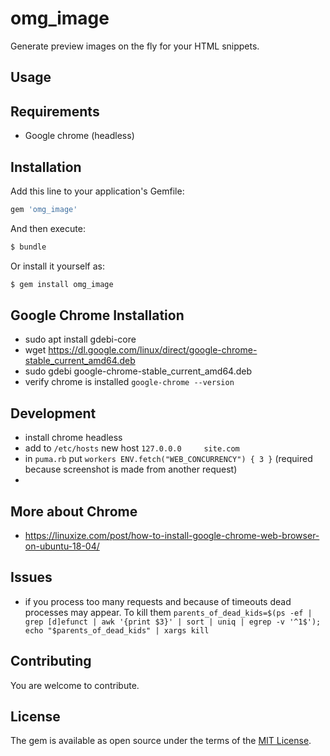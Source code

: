 # omg_image

Generate preview images on the fly for your HTML snippets.

## Usage

## Requirements

- Google chrome (headless)

## Installation

Add this line to your application's Gemfile:

```ruby
gem 'omg_image'
```

And then execute:
```bash
$ bundle
```

Or install it yourself as:
```bash
$ gem install omg_image
```

## Google Chrome Installation

- sudo apt install gdebi-core
- wget https://dl.google.com/linux/direct/google-chrome-stable_current_amd64.deb
- sudo gdebi google-chrome-stable_current_amd64.deb
- verify chrome is installed `google-chrome --version`

## Development

- install chrome headless
- add to `/etc/hosts` new host `127.0.0.0     site.com`
- in `puma.rb` put `workers ENV.fetch("WEB_CONCURRENCY") { 3 }` (required because screenshot is made from another request)
-

## More about Chrome

- https://linuxize.com/post/how-to-install-google-chrome-web-browser-on-ubuntu-18-04/

## Issues

- if you process too many requests and because of timeouts dead processes may appear. To kill them `parents_of_dead_kids=$(ps -ef | grep [d]efunct | awk '{print $3}' | sort | uniq | egrep -v '^1$'); echo "$parents_of_dead_kids" | xargs kill`

## Contributing

You are welcome to contribute.

## License
The gem is available as open source under the terms of the [MIT License](https://opensource.org/licenses/MIT).
